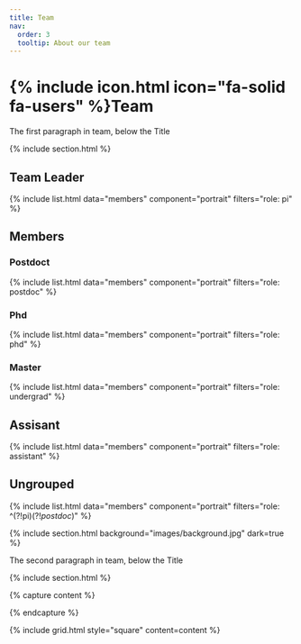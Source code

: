 ```yaml
---
title: Team
nav:
  order: 3
  tooltip: About our team
---
```


# {% include icon.html icon="fa-solid fa-users" %}Team

The first paragraph in team, below the Title

{% include section.html %}

## Team Leader

{% include list.html data="members" component="portrait" filters="role: pi" %}

## Members

### Postdoct

{% include list.html data="members" component="portrait" filters="role: postdoc" %}

### Phd

{% include list.html data="members" component="portrait" filters="role: phd" %}

### Master

{% include list.html data="members" component="portrait" filters="role: undergrad" %}

## Assisant

{% include list.html data="members" component="portrait" filters="role: assistant" %}

## Ungrouped

{% include list.html data="members" component="portrait" filters="role: ^(?!pi$)(?!postdoc$)" %}

{% include section.html background="images/background.jpg" dark=true %}

The second paragraph in team, below the Title

{% include section.html %}

{% capture content %}

<!-- {% include figure.html image="images/photo.jpg" %}
{% include figure.html image="images/photo.jpg" %}
{% include figure.html image="images/photo.jpg" %} -->

{% endcapture %}

{% include grid.html style="square" content=content %}
